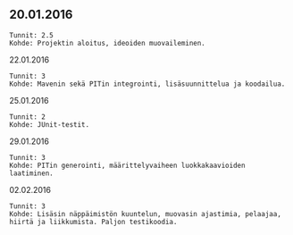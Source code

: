 <h2>20.01.2016</h2>

	Tunnit: 2.5
	Kohde: Projektin aloitus, ideoiden muovaileminen.

22.01.2016
	
	Tunnit: 3
	Kohde: Mavenin sekä PITin integrointi, lisäsuunnittelua ja koodailua.
	
25.01.2016
	
	Tunnit: 2
	Kohde: JUnit-testit.
	
29.01.2016
	
	Tunnit: 3
	Kohde: PITin generointi, määrittelyvaiheen luokkakaavioiden laatiminen.
	
02.02.2016
	
	Tunnit: 3
	Kohde: Lisäsin näppäimistön kuuntelun, muovasin ajastimia, pelaajaa, hiirtä ja liikkumista. Paljon testikoodia.
